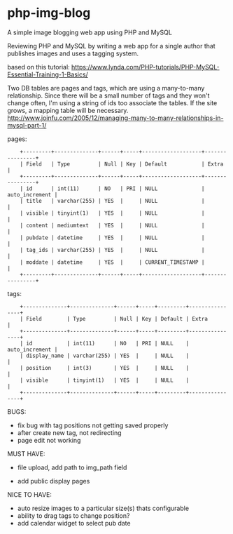 # php-img-blog
A simple image blogging web app using PHP and MySQL

Reviewing PHP and MySQL by writing a web app for a single author that publishes images and uses a tagging system. 

based on this tutorial:
https://www.lynda.com/PHP-tutorials/PHP-MySQL-Essential-Training-1-Basics/

Two DB tables are pages and tags, which are using a many-to-many relationship.
Since there will be a small number of tags and they won't change often, I'm using a string of ids too associate the tables. 
If the site grows, a mapping table will be necessary.
http://www.joinfu.com/2005/12/managing-many-to-many-relationships-in-mysql-part-1/

pages:

        +---------+--------------+------+-----+-------------------+----------------+
        | Field   | Type         | Null | Key | Default           | Extra          |
        +---------+--------------+------+-----+-------------------+----------------+
        | id      | int(11)      | NO   | PRI | NULL              | auto_increment |
        | title   | varchar(255) | YES  |     | NULL              |                |
        | visible | tinyint(1)   | YES  |     | NULL              |                |
        | content | mediumtext   | YES  |     | NULL              |                |
        | pubdate | datetime     | YES  |     | NULL              |                |
        | tag_ids | varchar(255) | YES  |     | NULL              |                |
        | moddate | datetime     | YES  |     | CURRENT_TIMESTAMP |                |
        +---------+--------------+------+-----+-------------------+----------------+

tags:

        +--------------+--------------+------+-----+---------+----------------+
        | Field        | Type         | Null | Key | Default | Extra          |
        +--------------+--------------+------+-----+---------+----------------+
        | id           | int(11)      | NO   | PRI | NULL    | auto_increment |
        | display_name | varchar(255) | YES  |     | NULL    |                |
        | position     | int(3)       | YES  |     | NULL    |                |
        | visible      | tinyint(1)   | YES  |     | NULL    |                |
        +--------------+--------------+------+-----+---------+----------------+

BUGS:
 - fix bug with tag positions not getting saved properly
 - after create new tag, not redirecting
 - page edit not working
 
 MUST HAVE:
 - file upload, add path to img_path field

 - add public display pages
 
 NICE TO HAVE:
 - auto resize images to a particular size(s) thats configurable
 - ability to drag tags to change position?
 - add calendar widget to select pub date 